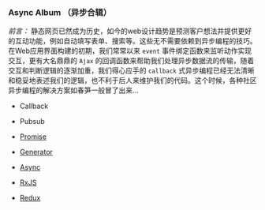 ### Async Album （异步合辑）

*前言：*
	静态网页已然成为历史，如今的web设计趋势是预测客户想法并提供更好的互动功能，例如自动填写表单、搜索等。这些无不需要依赖到异步编程的技巧。在Web应用界面构建的初期，我们常常以来 `event` 事件绑定函数来监听动作实现交互，更有大名鼎鼎的 `Ajax` 的回调函数来帮助我们处理异步数据流的传输，随着交互和判断逻辑的逐渐加重，我们得心应手的 `callback` 式异步编程已经无法清晰和稳妥地表述我们的逻辑，也不利于后人来维护我们的代码。这个时候，各种社区异步编程的解决方案如春笋一般冒了出来...

- Callback

- Pubsub

- [Promise](./Promise)

- [Generator](./Generator)

- [Async](./async)

- [RxJS](./RxJS)

- [Redux](./Redux)
